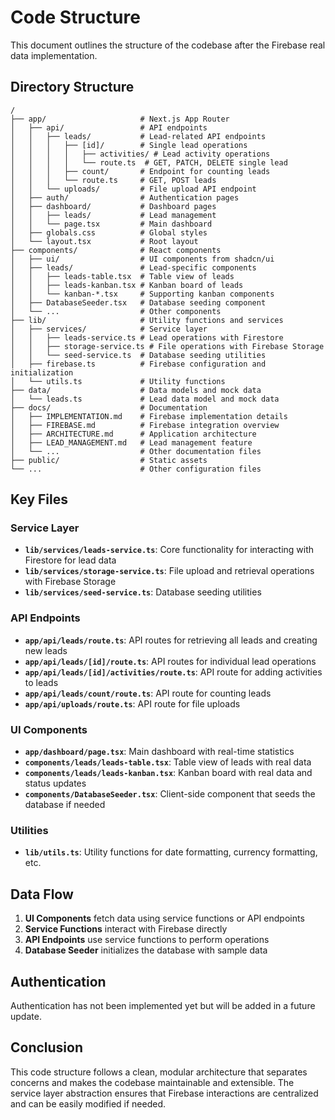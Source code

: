 # Code Structure

This document outlines the structure of the codebase after the Firebase real data implementation.

## Directory Structure

```
/
├── app/                     # Next.js App Router
│   ├── api/                 # API endpoints
│   │   ├── leads/           # Lead-related API endpoints
│   │   │   ├── [id]/        # Single lead operations
│   │   │   │   ├── activities/ # Lead activity operations
│   │   │   │   └── route.ts  # GET, PATCH, DELETE single lead
│   │   │   ├── count/       # Endpoint for counting leads
│   │   │   └── route.ts     # GET, POST leads
│   │   └── uploads/         # File upload API endpoint
│   ├── auth/                # Authentication pages
│   ├── dashboard/           # Dashboard pages
│   │   ├── leads/           # Lead management 
│   │   └── page.tsx         # Main dashboard
│   ├── globals.css          # Global styles
│   └── layout.tsx           # Root layout
├── components/              # React components
│   ├── ui/                  # UI components from shadcn/ui
│   ├── leads/               # Lead-specific components
│   │   ├── leads-table.tsx  # Table view of leads
│   │   ├── leads-kanban.tsx # Kanban board of leads
│   │   └── kanban-*.tsx     # Supporting kanban components
│   ├── DatabaseSeeder.tsx   # Database seeding component
│   └── ...                  # Other components
├── lib/                     # Utility functions and services
│   ├── services/            # Service layer
│   │   ├── leads-service.ts # Lead operations with Firestore
│   │   ├── storage-service.ts # File operations with Firebase Storage
│   │   └── seed-service.ts  # Database seeding utilities
│   ├── firebase.ts          # Firebase configuration and initialization
│   └── utils.ts             # Utility functions
├── data/                    # Data models and mock data
│   └── leads.ts             # Lead data model and mock data
├── docs/                    # Documentation
│   ├── IMPLEMENTATION.md    # Firebase implementation details
│   ├── FIREBASE.md          # Firebase integration overview
│   ├── ARCHITECTURE.md      # Application architecture
│   ├── LEAD_MANAGEMENT.md   # Lead management feature
│   └── ...                  # Other documentation files
├── public/                  # Static assets
└── ...                      # Other configuration files
```

## Key Files

### Service Layer

- **`lib/services/leads-service.ts`**: Core functionality for interacting with Firestore for lead data
- **`lib/services/storage-service.ts`**: File upload and retrieval operations with Firebase Storage
- **`lib/services/seed-service.ts`**: Database seeding utilities

### API Endpoints

- **`app/api/leads/route.ts`**: API routes for retrieving all leads and creating new leads
- **`app/api/leads/[id]/route.ts`**: API routes for individual lead operations
- **`app/api/leads/[id]/activities/route.ts`**: API route for adding activities to leads
- **`app/api/leads/count/route.ts`**: API route for counting leads
- **`app/api/uploads/route.ts`**: API route for file uploads

### UI Components

- **`app/dashboard/page.tsx`**: Main dashboard with real-time statistics
- **`components/leads/leads-table.tsx`**: Table view of leads with real data
- **`components/leads/leads-kanban.tsx`**: Kanban board with real data and status updates
- **`components/DatabaseSeeder.tsx`**: Client-side component that seeds the database if needed

### Utilities

- **`lib/utils.ts`**: Utility functions for date formatting, currency formatting, etc.

## Data Flow

1. **UI Components** fetch data using service functions or API endpoints
2. **Service Functions** interact with Firebase directly
3. **API Endpoints** use service functions to perform operations
4. **Database Seeder** initializes the database with sample data

## Authentication

Authentication has not been implemented yet but will be added in a future update.

## Conclusion

This code structure follows a clean, modular architecture that separates concerns and makes the codebase maintainable and extensible. The service layer abstraction ensures that Firebase interactions are centralized and can be easily modified if needed. 